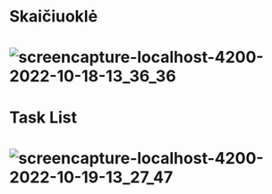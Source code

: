 # Skaičiuoklė
# ![screencapture-localhost-4200-2022-10-18-13_36_36](https://user-images.githubusercontent.com/107037107/196407766-cb376945-483a-47cd-ab30-9f52c5fde118.png)
# Task List
# ![screencapture-localhost-4200-2022-10-19-13_27_47](https://user-images.githubusercontent.com/107037107/196667237-ccc8c075-32c6-4890-8077-73dc6d1aa917.png)
